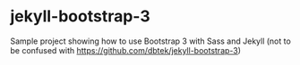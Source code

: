 # jekyll-bootstrap-3
Sample project showing how to use Bootstrap 3 with Sass and Jekyll (not to be confused with https://github.com/dbtek/jekyll-bootstrap-3)
